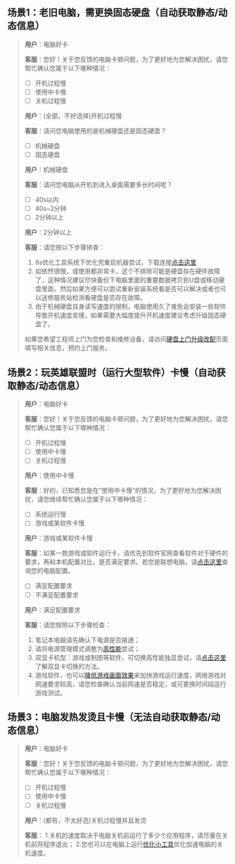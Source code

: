 ## 场景1：老旧电脑，需更换固态硬盘（自动获取静态/动态信息）
> **用户**：电脑好卡
>
> **客服**：您好！关于您反馈的电脑卡顿问题，为了更好地为您解决困扰，请您帮忙确认您属于以下哪种情况：
> - [ ] 开机过程慢
> - [ ] 使用中卡慢
> - [ ] 关机过程慢
>
> **用户**：(全部，不好选择)开机过程慢
>
> **客服**：请问您电脑使用的是机械硬盘还是固态硬盘？
> - [ ] 机械硬盘
> - [ ] 固态硬盘
>
> **用户**：机械硬盘
>
> **客服**：请问您电脑从开机到进入桌面需要多长时间呢？
> - [ ] 40s以内
> - [ ] 40s~2分钟
> - [ ] 2分钟以上
>
> **用户**：2分钟以上
>
> **客服**：请您按以下步骤排查：
> 1. 8s优化工具系统下优化完重启机器尝试，下载连接[点击这里](http://tools.lenovo.com.cn/exeTools/detail/id/137/rid/568575.html)
> 2. 如依然很慢，或使用都非常卡，这个不排除可能是硬盘存在硬件故障了，这种情况建议尽快备份下电脑里面的重要数据拷贝到U盘或移动硬盘里面，然后如果方便可以尝试重新安装系统看是否可以解决或者也可以送修服务站检测看硬盘是否存在故障。
> 3. 由于机械硬盘自身读写速度的限制，电脑使用久了难免会安装一些软件导致开机速度变慢，如果需要大幅度提升开机速度建议考虑升级固态硬盘了。
> 
> 如果您希望工程师上门为您检查和维修设备，请访问[硬盘上门升级改配](#小程序://联想百应/DCfdCJR8nOEwBjr)页面填写相关信息，预约上门服务。


## 场景2：玩英雄联盟时（运行大型软件）卡慢（自动获取静态/动态信息）
> **用户**：电脑好卡
>
> **客服**：您好！关于您反馈的电脑卡顿问题，为了更好地为您解决困扰，请您帮忙确认您属于以下哪种情况：
> - [ ] 开机过程慢
> - [ ] 使用中卡慢
> - [ ] 关机过程慢
>
> **用户**：使用中卡慢
>
> **客服**：好的，已知悉您是在“使用中卡慢”的情况，为了更好地为您解决困扰，请您继续帮忙确认您属于以下哪种情况：
> - [ ] 系统运行慢
> - [ ] 游戏或某软件卡慢
>
> **用户**：游戏或某软件卡慢
>
> **客服**：如某一款游戏或软件运行卡，请优先到软件官网查看软件对于硬件的要求，再和本机配置对比，是否满足要求。若您是联想电脑，请[点击这里](https://newsupport.lenovo.com.cn/)查询您的电脑配置。
> - [ ] 满足配置要求
> - [ ] 不满足配置要求
> 
> **用户**：满足配置要求
>
> **客服**：请您按照以下步骤检查：
> 1. 笔记本电脑请先确认下电源是否接通；
> 2. 请将电源管理模式调整为[高性能](https://robotrs.lenovo.com.cn/ZmptY2NtYW5hZ2Vy/p4data/Rdata/Rfiles/xitongdianyuanguanli.html)尝试；
> 3. 双显卡机型：游戏或制图等软件，可切换高性能独显尝试，请[点击这里](https://robotrs.lenovo.com.cn/ZmptY2NtYW5hZ2Vy/p4data/Rdata/Rfiles/68.html)了解双显卡切换的方法。
> 4. 游戏软件，也可以[降低游戏画面效果](https://robotrs.lenovo.com.cn/ZmptY2NtYW5hZ2Vy/p4data/Rdata/Rfiles/youxiyouhuawx.html)来加快游戏运行速度，网络游戏对网速要求较高，请您检查确认当前网速是否稳定，或可更换时间段运行游戏测试。

## 场景3：电脑发热发烫且卡慢（无法自动获取静态/动态信息）
> **用户**：电脑好卡
>
> **客服**：您好！关于您反馈的电脑卡顿问题，为了更好地为您解决困扰，请您帮忙确认您属于以下哪种情况：
> - [ ] 开机过程慢
> - [ ] 使用中卡慢
> - [ ] 关机过程慢
>
> **用户**：(都有，不太好选)关机过程慢并且发烫
>
> **客服**：
> 1.关机的速度取决于电脑关机前运行了多少个应用程序，请尽量在关机前将程序退出；
> 2.您也可以在电脑上运行[优化小工具](https://tools.lenovo.com.cn/tools/exeTools/download?tool_id=164&toolname=weixin-speedupshutdownspeed&rid=nd6vss2svrldfft6iy21u8wk&channel=NXiaole)优化加速电脑的关机速度。
